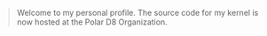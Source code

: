 > Welcome to my personal profile.
> The source code for my kernel is now hosted at the Polar D8 Organization.
